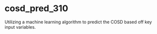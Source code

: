 # cosd_pred_310
Utilizing a machine learning algorithm to predict the COSD based off key input variables.
